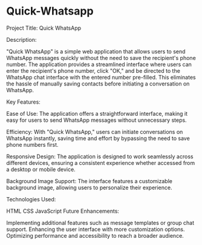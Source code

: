 # Quick-Whatsapp

Project Title: Quick WhatsApp

Description:

"Quick WhatsApp" is a simple web application that allows users to send WhatsApp messages quickly without the need to save the recipient's phone number. The application provides a streamlined interface where users can enter the recipient's phone number, click "OK," and be directed to the WhatsApp chat interface with the entered number pre-filled. This eliminates the hassle of manually saving contacts before initiating a conversation on WhatsApp.

Key Features:

Ease of Use: The application offers a straightforward interface, making it easy for users to send WhatsApp messages without unnecessary steps.

Efficiency: With "Quick WhatsApp," users can initiate conversations on WhatsApp instantly, saving time and effort by bypassing the need to save phone numbers first.

Responsive Design: The application is designed to work seamlessly across different devices, ensuring a consistent experience whether accessed from a desktop or mobile device.

Background Image Support: The interface features a customizable background image, allowing users to personalize their experience.

Technologies Used:

HTML
CSS
JavaScript
Future Enhancements:

Implementing additional features such as message templates or group chat support.
Enhancing the user interface with more customization options.
Optimizing performance and accessibility to reach a broader audience.
